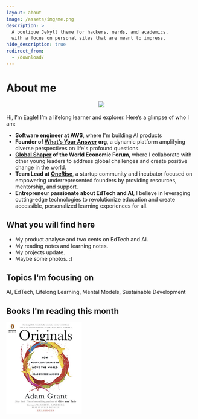 ```yaml
---
layout: about
image: /assets/img/me.png
description: >
  A boutique Jekyll theme for hackers, nerds, and academics,
  with a focus on personal sites that are meant to impress.
hide_description: true
redirect_from:
  - /download/
---
```


# About me
<!-- ![img](/assets/img/me.png) -->
<center><img src="/assets/img/me.png" width="250"></center>


<p>



</p>

Hi, I’m Eagle! I’m a lifelong learner and explorer. Here’s a glimpse of who I am:

- **Software engineer at AWS**, where I'm building AI products
- **Founder of [What’s Your Answer](http://www.whatsyouranswer.org/) org**, a dynamic platform amplifying diverse perspectives on life's profound questions.
- **[Global Shaper](https://www.globalshapers.org/) of the World Economic Forum**, where I collaborate with other young leaders to address global challenges and create positive change in the world.
- **Team Lead at [OneRise](http://onerise.nyc/)**, a startup community and incubator focused on empowering underrepresented founders by providing resources, mentorship, and support.
- **Entrepreneur passionate about EdTech and AI**, I believe in leveraging cutting-edge technologies to revolutionize education and create accessible, personalized learning experiences for all.

<!-- ## Journey Overview

A boutique Jekyll theme for hackers, nerds, and academics.  
{:.lead}

1. this list will be replaced by the toc
{:toc .large-only}

![Screenshot](assets/img/blog/hydejack-9.jpg){:.lead width="1920" height="1080" loading="lazy"}

Hydejack's cover page on a variety of screen sizes.
{:.figcaption}


**Hydejack** is a boutique Jekyll theme for hackers, nerds, and academics, with a focus on personal sites that are meant to impress. 

It includes a blog that is suitable for both prose and technical documentation, a portfolio to showcase your projects, and a resume template that looks amazing on the web and in print.

> Your complete presence on the web — A [blog], [portfolio], and [resume].
{:.lead} -->


## What you will find here

- My product analyse and two cents on EdTech and AI. 
- My reading notes and learning notes.
- My projects update.
- Maybe some photos. :) 


## Topics I'm focusing on

AI, EdTech, Lifelong Learning, Mental Models, Sustainable Development



## Books I'm reading this month
<img src="/assets/img/book.jpg" width="200">